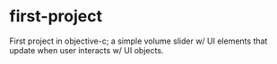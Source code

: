 first-project
=============

First project in objective-c; a simple volume slider w/ UI elements that update when user interacts w/ UI objects.
